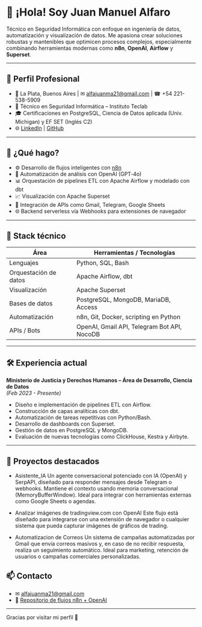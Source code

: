 # 👋 ¡Hola! Soy Juan Manuel Alfaro

Técnico en Seguridad Informática con enfoque en ingeniería de datos, automatización y visualización de datos. Me apasiona crear soluciones robustas y mantenibles que optimicen procesos complejos, especialmente combinando herramientas modernas como **n8n**, **OpenAI**, **Airflow** y **Superset**.

---

## 🧠 Perfil Profesional

- 📍 La Plata, Buenos Aires | ✉ alfajuanma21@gmail.com | ☎ +54 221-538-5909  
- 💼 Técnico en Seguridad Informática – Instituto Teclab  
- 🎓 Certificaciones en PostgreSQL, Ciencia de Datos aplicada (Univ. Michigan) y EF SET (Inglés C2)
- 🌐 [LinkedIn](https://www.linkedin.com/in/juan-manuel-alfaro-9b52a5248) | [GitHub](https://github.com/JuanAlfaro777)

---

## 🚀 ¿Qué hago?

- ⚙️ Desarrollo de flujos inteligentes con [n8n](https://n8n.io)
- 🤖 Automatización de análisis con OpenAI (GPT‑4o)
- 📊 Orquestación de pipelines ETL con Apache Airflow y modelado con dbt
- 📈 Visualización con Apache Superset
- 🔗 Integración de APIs como Gmail, Telegram, Google Sheets
- 🌐 Backend serverless vía Webhooks para extensiones de navegador

---

## 🧩 Stack técnico

| Área                  | Herramientas / Tecnologías                                     |
|-----------------------|---------------------------------------------------------------|
| Lenguajes             | Python, SQL, Bash                                             |
| Orquestación de datos | Apache Airflow, dbt                                           |
| Visualización         | Apache Superset                                               |
| Bases de datos        | PostgreSQL, MongoDB, MariaDB, Access                          |
| Automatización        | n8n, Git, Docker, scripting en Python                         |
| APIs / Bots           | OpenAI, Gmail API, Telegram Bot API, NocoDB                   |

---

## 🛠️ Experiencia actual

**Ministerio de Justicia y Derechos Humanos – Área de Desarrollo, Ciencia de Datos**  
*(Feb 2023 - Presente)*

- Diseño e implementación de pipelines ETL con Airflow.
- Construcción de capas analíticas con dbt.
- Automatización de tareas repetitivas con Python/Bash.
- Desarrollo de dashboards con Superset.
- Gestión de datos en PostgreSQL y MongoDB.
- Evaluación de nuevas tecnologías como ClickHouse, Kestra y Airbyte.

---

## 🌟 Proyectos destacados


- Asistente_IA
Un agente conversacional potenciado con IA (OpenAI) y SerpAPI, diseñado para responder mensajes desde Telegram o webhooks. Mantiene el contexto usando memoria conversacional (MemoryBufferWindow). Ideal para integrar con herramientas externas como Google Sheets o agendas.

- Analizar imágenes de tradingview.com con OpenAI
Este flujo está diseñado para integrarse con una extensión de navegador o cualquier sistema que pueda capturar imágenes de gráficos de trading.

- Automatizacion de Correos
Un sistema de campañas automatizadas por Gmail que envía correos masivos y, en caso de no recibir respuesta, realiza un seguimiento automático. Ideal para marketing, retención de usuarios o campañas comerciales personalizadas.

## 📫 Contacto

- ✉ alfajuanma21@gmail.com
- 📁 [Repositorio de flujos n8n + OpenAI](https://github.com/JuanAlfaro777)

---

Gracias por visitar mi perfil 🙌 
